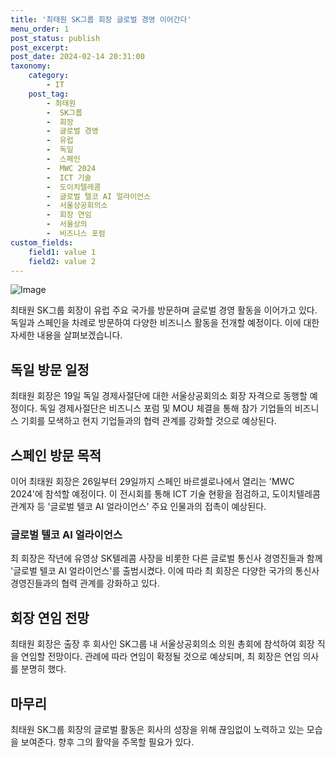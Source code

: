 ```yaml
---
title: '최태원 SK그룹 회장 글로벌 경영 이어간다'
menu_order: 1
post_status: publish
post_excerpt: 
post_date: 2024-02-14 20:31:00
taxonomy:
    category:
        - IT
    post_tag:
        - 최태원
        -  SK그룹
        -  회장
        -  글로벌 경영
        -  유럽
        -  독일
        -  스페인
        -  MWC 2024
        -  ICT 기술
        -  도이치텔레콤
        -  글로벌 텔코 AI 얼라이언스
        -  서울상공회의소
        -  회장 연임
        -  서울상의
        -  비즈니스 포럼
custom_fields:
    field1: value 1
    field2: value 2
---
```


![Image](https://imgnews.pstatic.net/image/092/2024/02/13/0002321167_001_20240213194103651.jpg?type=w647)

최태원 SK그룹 회장이 유럽 주요 국가를 방문하며 글로벌 경영 활동을 이어가고 있다. 독일과 스페인을 차례로 방문하여 다양한 비즈니스 활동을 전개할 예정이다. 이에 대한 자세한 내용을 살펴보겠습니다.
## 독일 방문 일정
최태원 회장은 19일 독일 경제사절단에 대한 서울상공회의소 회장 자격으로 동행할 예정이다. 독일 경제사절단은 비즈니스 포럼 및 MOU 체결을 통해 참가 기업들의 비즈니스 기회를 모색하고 현지 기업들과의 협력 관계를 강화할 것으로 예상된다.
## 스페인 방문 목적
이어 최태원 회장은 26일부터 29일까지 스페인 바르셀로나에서 열리는 'MWC 2024'에 참석할 예정이다. 이 전시회를 통해 ICT 기술 현황을 점검하고, 도이치텔레콤 관계자 등 '글로벌 텔코 AI 얼라이언스' 주요 인물과의 접촉이 예상된다.
### 글로벌 텔코 AI 얼라이언스
최 회장은 작년에 유영상 SK텔레콤 사장을 비롯한 다른 글로벌 통신사 경영진들과 함께 '글로벌 텔코 AI 얼라이언스'를 출범시켰다. 이에 따라 최 회장은 다양한 국가의 통신사 경영진들과의 협력 관계를 강화하고 있다.
## 회장 연임 전망
최태원 회장은 출장 후 회사인 SK그룹 내 서울상공회의소 의원 총회에 참석하여 회장 직을 연임할 전망이다. 관례에 따라 연임이 확정될 것으로 예상되며, 최 회장은 연임 의사를 분명히 했다.
## 마무리
최태원 SK그룹 회장의 글로벌 활동은 회사의 성장을 위해 끊임없이 노력하고 있는 모습을 보여준다. 향후 그의 활약을 주목할 필요가 있다.
